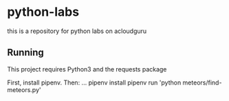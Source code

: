 # python-labs
this is a repository for python labs on acloudguru

## Running

This project requires Python3 and the requests package

First, install pipenv. Then:
...
pipenv install
pipenv run 'python meteors/find-meteors.py'
